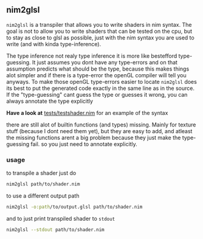 ## nim2glsl

`nim2glsl` is a transpiler that allows you to write shaders in nim syntax.
The goal is not to allow you to write shaders that can be tested on the cpu,
but to stay as close to glsl as possible, just with the nim syntax you are used to write (and with kinda type-inference).

The type inference not realy type inference it is more like bestefford type-guessing. It just assumes you dont have any type-errors and on that assumption predicts what should be the type, because this makes things alot simpler and if there is a type-error the openGL compiler will tell you anyways.
To make those openGL type-errors easier to locate `nim2glsl` does its best to put the generated code exactly in the same line as in the source.
If the "type-guessing" cant guess the type or guesses it wrong, you can always annotate the type explicitly

**Have a look at** [tests/testshader.nim](https://github.com/choltreppe/nim2glsl/blob/main/tests/testshader.nim) for an example of the syntax

there are still alot of builtin functions (and types) missing. Mainly for texture stuff (because I dont need them yet), but they are easy to add, and atleast the missing functions arent a big problem because they just make the type-guessing fail. so you just need to annotate explicitly.

### usage

to transpile a shader just do
```bash
nim2glsl path/to/shader.nim
```

to use a different output path
```bash
nim2glsl -o:path/to/output.glsl path/to/shader.nim
```

and to just print transpiled shader to `stdout`
```bash
nim2glsl --stdout path/to/shader.nim
```

